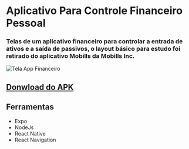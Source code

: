 # Aplicativo Para Controle Financeiro Pessoal
### Telas de um aplicativo financeiro para controlar a entrada de ativos e a saída de passivos, o layout básico para estudo foi retirado do aplicativo Mobills da Mobills Inc.
![Tela App Financeiro](https://github.com/r-santtos/Aplicativo-Para-Controle-Financeiro-Pessoal/blob/master/Financeiro.jpg?raw=true?raw=true "Financeiro")

## [Donwload do APK](https://drive.google.com/file/d/1O-t5XtuwEzbZtWGtWCq5mM51zSXV9SYW/view?usp=sharing)

## Ferramentas
* Expo
* NodeJs
* React Native
* React Navigation

